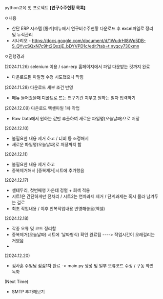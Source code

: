 python교육 첫 프로젝트 **[연구수주현황 목록]**

ㅇ내용
  - 산단 ERP 시스템 [통계]메뉴에서 연구비수주현황 다운로드 후 excel파일로 정리 및 누적관리
  - 시나리오 - https://docs.google.com/document/d/1WudrHI8Wp5DB-S_QYvcSQxN7c9ht2QxzjE_bDYVPD1c/edit?tab=t.nyqcy730xmn

ㅇ진행경과

(2024.11.26) selenium 이용 / san-erp 홈페이지에서 파일 다운받는 것까지 완료
  - 다운로드된 파일명 수정 시도했으나 막힘


(2024.11.28) 다운로드 세부 조건 반영
  - 메뉴 들어갔을때 디폴트로 뜨는 연구기간 지우고 원하는 일자 입력하기


(2024.12.09) 다운로드 엑셀파일 1차 작업
  - Raw Data에서 원하는 값만 추출하여 새로운 파일명(오늘날짜)으로 저장

(2024.12.10) 
  - 불필요한 내용 제거 하고 / 너비 등 조정해서
  - 새로운 파일명(오늘날짜)로 저장까지 함

(2024.12.11) 
  - 불필요한 내용 제거 하고
  - 중복제거해서 [중복제거]시트에 추가했음

(2024.12.17) 
  - 셀테두리, 첫번째행 가운데 정렬 + 회색 적용
  - 시트1은 간단하게만 전처리 / 시트2는 연차과제 제거 / 단계과제는 혹시 몰라 남겨두는 걸로
  - 최초 작업내용 / 이후 반복작업내용 반영해놓음(엑셀)

(2024.12.18)
  - 각종 오류 및 코드 정리함
  - 중복제거(오늘날짜) 시트에 '날짜형식) 확인 완료됨 ----> 작업시간이 오래걸리는거였음
  - 
(2024.12.20)
   - 김사훈 주임님 점검1차 완료 -> main.py 생성 및 일부 오류코드 수정 / 구동 화면 녹화

(Next Time)
   - SMTP 추가해보기
